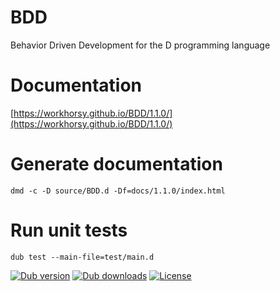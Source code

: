 # BDD
Behavior Driven Development for the D programming language

# Documentation

[https://workhorsy.github.io/BDD/1.1.0/](https://workhorsy.github.io/BDD/1.1.0/)

# Generate documentation

```
dmd -c -D source/BDD.d -Df=docs/1.1.0/index.html
```

# Run unit tests

```
dub test --main-file=test/main.d
```

[![Dub version](https://img.shields.io/dub/v/bdd.svg)](https://code.dlang.org/packages/bdd)
[![Dub downloads](https://img.shields.io/dub/dt/bdd.svg)](https://code.dlang.org/packages/bdd)
[![License](https://img.shields.io/badge/license-BSL_1.0-blue.svg)](https://raw.githubusercontent.com/workhorsy/BDD/master/LICENSE)
